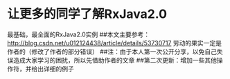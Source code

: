 # 让更多的同学了解RxJava2.0
  最基础，最全面的RxJava2.0实例
##本文主要参考：http://blog.csdn.net/u012124438/article/details/53730717
  劳动的果实一定是作者的（修改了作者的部分错误）
##注：由于本人第一次公开分享，以免自己失误造成大家学习的困扰，所以先借助作者的文章
##第二次更新：增加一些其他操作符，并给出详细的例子
